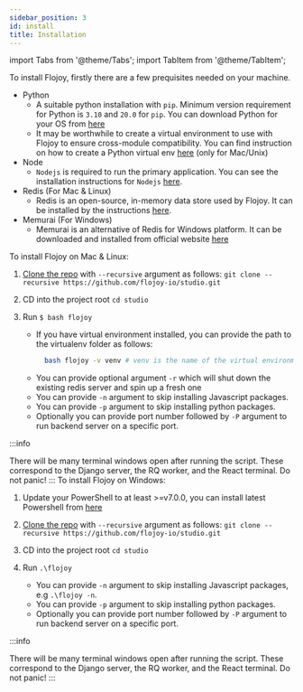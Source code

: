 ```yaml
---
sidebar_position: 3
id: install
title: Installation
---
```


import Tabs from '@theme/Tabs';
import TabItem from '@theme/TabItem';

To install Flojoy, firstly there are a few prequisites needed on your machine.

- Python
  - A suitable python installation with `pip`. Minimum version requirement for Python is `3.10` and `20.0` for `pip`. You can download Python for your OS from [here](https://www.python.org/downloads/)
  - It may be worthwhile to create a virtual environment to use with Flojoy to ensure cross-module compatibility. You can find instruction on how to create a Python virtual env [here](https://docs.python.org/3.10/library/venv.html) (only for Mac/Unix)
- Node
  - `Nodejs` is required to run the primary application. You can see the installation instructions for `Nodejs` [here](https://nodejs.org/en/download/package-manager/).
- Redis (For Mac & Linux)
  - Redis is an open-source, in-memory data store used by Flojoy. It can be installed by the instructions [here](https://redis.io/docs/getting-started/installation/).
- Memurai (For Windows)
  - Memurai is an alternative of Redis for Windows platform. It can be downloaded and installed from official website [here](https://www.memurai.com/get-memurai)

<Tabs groupId="platform" queryString="platform">
  <TabItem value="unix" label="Mac & Linux">
    To install Flojoy on Mac & Linux:

1. [Clone the repo](https://github.com/flojoy-io/studio) with `--recursive` argument as follows: `git clone --recursive https://github.com/flojoy-io/studio.git`
2. CD into the project root `cd studio` 
3. Run `$ bash flojoy`

   - If you have virtual environment installed, you can provide the path to the virtualenv folder as follows:
      ```bash
        bash flojoy -v venv # venv is the name of the virtual environment folder.
      ```
   - You can provide optional argument `-r` which will shut down the existing redis server and spin up a fresh one
   - You can provide `-n` argument to skip installing Javascript packages.
   - You can provide `-p` argument to skip installing python packages. 
   - Optionally you can provide port number followed by `-P` argument to run backend server on a specific port.

:::info

There will be many terminal windows open after running the script. These correspond to the Django server, the RQ worker, and the React terminal. Do not panic!
:::
</TabItem>
<TabItem value="windows" label="Windows">
To install Flojoy on Windows:

1. Update your PowerShell to at least >=v7.0.0, you can install latest Powershell from [here](https://learn.microsoft.com/en-us/powershell/scripting/install/installing-powershell-on-windows)

2. [Clone the repo](https://github.com/flojoy-io/studio) with `--recursive` argument as follows: `git clone --recursive https://github.com/flojoy-io/studio.git`

3. CD into the project root `cd studio`

4. Run `.\flojoy`
   - You can provide `-n` argument to skip installing Javascript packages, e.g `.\flojoy -n`.
   - You can provide `-p` argument to skip installing python packages. 
   - Optionally you can provide port number followed by `-P` argument to run backend server on a specific port.

:::info

There will be many terminal windows open after running the script. These correspond to the Django server, the RQ worker, and the React terminal. Do not panic!
:::
</TabItem>
</Tabs>
